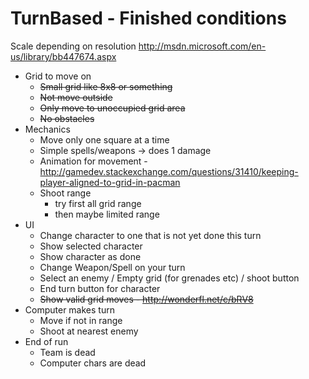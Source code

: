 TurnBased - Finished conditions
=========

Scale depending on resolution
http://msdn.microsoft.com/en-us/library/bb447674.aspx

* Grid to move on
  - ~~Small grid like 8x8 or something~~
  - ~~Not move outside~~
  - ~~Only move to unoccupied grid area~~
  - ~~No obstacles~~
* Mechanics
  - Move only one square at a time
  - Simple spells/weapons -> does 1 damage
  - Animation for movement - http://gamedev.stackexchange.com/questions/31410/keeping-player-aligned-to-grid-in-pacman
  - Shoot range
    - try first all grid range
    - then maybe limited range
* UI
  - Change character to one that is not yet done this turn
  - Show selected character
  - Show character as done
  - Change Weapon/Spell on your turn
  - Select an enemy / Empty grid (for grenades etc) / shoot button
  - End turn button for character
  - ~~Show valid grid moves - http://wonderfl.net/c/bRV8~~
* Computer makes turn
  - Move if not in range
  - Shoot at nearest enemy
* End of run
  - Team is dead
  - Computer chars are dead

